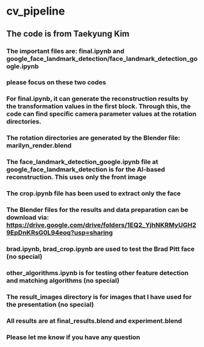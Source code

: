 # cv_pipeline

## The code is from Taekyung Kim

### The important files are: final.ipynb and google_face_landmark_detection/face_landmark_detection_google.ipynb

### please focus on these two codes

### For final.ipynb, it can generate the reconstruction results by the transformation values in the first block. Through this, the code can find specific camera parameter values at the rotation directories.

### The rotation directories are generated by the Blender file: marilyn_render.blend

### The face_landmark_detection_google.ipynb file at google_face_landmark_detection is for the AI-based reconstruction. This uses only the front image

### The crop.ipynb file has been used to extract only the face

### The Blender files for the results and data preparation can be download via: https://drive.google.com/drive/folders/1EQ2_YjhNKRMyUGH29EpDnKRsG0L94eoq?usp=sharing

### brad.ipynb, brad_crop.ipynb are used to test the Brad Pitt face (no special)

### other_algorithms.ipynb is for testing other feature detection and matching algorithms (no special)

### The result_images directory is for images that I have used for the presentation (no special)

### All results are at final_results.blend and experiment.blend

### Please let me know if you have any question
